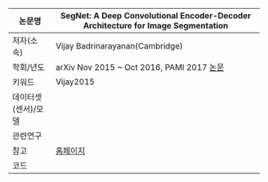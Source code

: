 |논문명 |SegNet: A Deep Convolutional Encoder-Decoder Architecture for Image Segmentation |
| --- | --- |
| 저자\(소속\) | Vijay Badrinarayanan\(Cambridge\) |
| 학회/년도 | arXiv  Nov 2015 ~ Oct 2016, PAMI 2017 [논문](https://arxiv.org/abs/1511.00561) |
| 키워드 | Vijay2015 |
| 데이터셋(센서)/모델 | |
| 관련연구||
| 참고 | [홈페이지](http://mi.eng.cam.ac.uk/projects/segnet/) |
| 코드 | |



